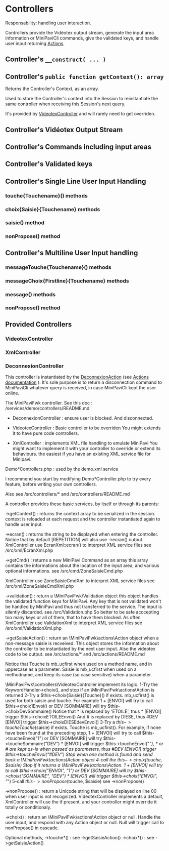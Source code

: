 # Controllers

Responsability: handling user interaction.

Controllers provide the Vidéotex output stream, generate the input area information or MiniPaviCli commands, give the validated keys, and handle user input returning [Actions](./Actions.md).


## Controller's `__construct( ... )`


## Controller's `public function getContext(): array`
Returns the Controller's Context, as an array.

Used to store the Controller's context into the Session to reinstantiate the same controller when receiving this Session's next query.

It's provided by [VideotexController](../../../src/controllers/VideotexController.php) and will rarely need to get overriden.


## Controller's Vidéotex Output Stream


## Controller's Commands including input areas


## Controller's Validated keys


## Controller's Single Line User Input Handling

### touche{Touchename}() methods

### choix{Saisie}{Touchename} methods

### saisie() method

### nonPropose() method


## Controller's Multiline User Input handling

### messageTouche{Touchename}() methods

### messageChoix{Firstline}{Touchename} methods

### message() methods

### nonPropose() method


## Provided Controllers

### VideotexController

### XmlController

### DeconnexionController
This controller is instantiated by the [DeconnexionAction](../../../src/actions/DeconnexionAction.php) (see [Actions documentation](./Actions.md) ).
It's sole purpose is to return a disconnection command to MiniPaviCli whatever query is received, in case MiniPaviCli kept the user online.


The MiniPaviFwk controller.
See this doc : /services/demo/controllers/README.md

- DeconnexionController : ensure user is blocked. And disconnected.

- VideotexController : Basic controller to be overriden
  You might extends it to have pure code controllers.

- XmlController : implements XML file handling to emulate MiniPavi 
  You might want to implement it with your controller to override or extend its behaviours.
  the easiest if you have an existing XML service file for Minipavi.


Demo*Controllers.php : used by the demo.xml service

I recommend you start by modifying Demo*Controller.php to try every feature, 
before writing your own controllers.


Also see /src/controllers/* and /src/controllers/README.md

A controller provides these basic services, by itself or through its parents:

->getContext() : returns the context array to be serialized in the session.
  context is reloaded at each request and the controller instantiated again to handle user input.

->ecran() : returns the string to be displayed when entering the controller.
  Notice that by default [REPETITION] will also use ->ecran() output.
  XmlController use EcranXml::ecran() to interpret XML service files
  see /src/xml/EcranXml.php

->getCmd() : returns a new MiniPavi Command as an array
  this array contains the informations about the location of the input area,
  and various optional informations.
  see /src/cmd/ZoneSaisieCmd.php

  XmlController use ZoneSaisieCmdXml to interpret XML service files
  see /src/xml/ZoneSaisieCmdXml.php

->validation() : return a \MiniPaviFwk\Validation object
  this object handles the validated function keys for MiniPavi.
  Any key that is not validated won't be handled by MiniPavi and thus not transferred to the service.
  The input is silently discarded.
  see /src/Validation.php
  So better to be safe acccepting too many keys or all of them, that to have them blocked.
  As often XmlController use ValidationXml to interpret XML service files
  see /src/xml/ValidationXml.php

->getSaisieAction() : return an \MiniPaviFwk\actions\Action object when a non-message saisie is recveived.
  This object stores the information about the controller to be instantiated by the next user input.
  Also the videotex code to be output.
  see /src/actions/* and /src/actions/README.md

  Notice that Touche is mb_ucfirst when used on a method name, and in uppercase as a parameter.
  Saisie is mb_ucfirst when used on a methodname, and keep its case (so case sensitive) when a parameter.

  \MiniPaviFwk\controllers\VideotexController implement its logic.
  1-Try the KeywordHandler->choix(), and stop if an \MiniPaviFwk\actions\Action is returned
  2-Try a $this->choix{Saisie}{Touche}() if exists. mb_ucfirst() is used for both saisie and touche.
    For example 1 + [ENVOI] will try to call $this->choix1Envoi()
    or DEV [SOMMAIRE] will try $this->choixDevSommaire()
    Notice that * is replaced by 'ETOILE', thus * [ENVOI] trigger $this->choixETOILEEnvoi()
    And # is replaced by DIESE, thus #DEV [ENVOI] trigger $this->choixDIESEdevEnvoi()
  3-Try a $this->touche{Touche}($saisie) if exists. Touche is mb_ucfirst().
    For example, if none have been found at the preceding step,
    1 + [ENVOI] will try to call $this->toucheEnvoi("1")
    or DEV [SOMMAIRE] will try $this->toucheSommaire("DEV")
    * [ENVOI] will trigger $this->toucheEnvoi("*"), * or # are kept as-is when passed as parameters,
    thus #DEV [ENVOI] trigger $this->toucheEnvoi("#DEV")
    Stop when one method is found and send back a \MiniPaviFwk\actions\Action object
  4-call the $this->choix($touche, $saisie)
    Stop if it returns a \MiniPaviFwk\actions\Action.
    1 + [ENVOI] will try to call $this->choix("ENVOI", "1")
    or DEV [SOMMAIRE] will try $this->choix("SOMMAIRE", "DEV")
    * [ENVOI] will trigger $this->choix("ENVOI", "*")
  5-call $this->nonPropose($touche, $saisie)
    see ->nonPropose()

->nonPropose() : return a Unicode string that will be displayed on line 00 when user input is not recognized.
  VideotexController implements a default, XmlController will use the <page><action default="xyz"> if present,
  and your controller might override it totally or conditionaly.

->choix() : return an \MiniPaviFwk\actions\Action object or null.
  Handle the user input, and respond with any Action object or null.
  Null will trigger call to nonPropose() in cascade.

Optional methods, 
->touche*() : see ->getSaisieAction()
->choix*() : see ->getSaisieAction()

